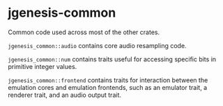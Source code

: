 # jgenesis-common

Common code used across most of the other crates.

`jgenesis_common::audio` contains core audio resampling code.

`jgenesis_common::num` contains traits useful for accessing specific bits in primitive integer values.

`jgenesis_common::frontend` contains traits for interaction between the emulation cores and emulation frontends, such as an emulator trait, a renderer trait, and an audio output trait.